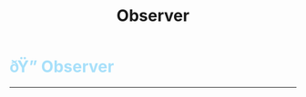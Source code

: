 ﻿---
lang: en-US
title: Observer
prev:
next:
---

# <font color="#a8e0fa">ðŸ”­ <b>Observer</b></font> <Badge text="Support" type="tip" vertical="middle"/>
---

